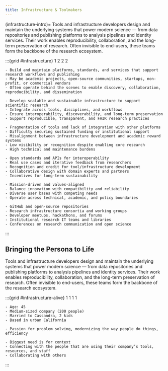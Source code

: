 ```yaml
---
title: Infrastructure & Toolmakers
---
```


(infrastructure-intro)=
Tools and infrastructure developers design and maintain the underlying systems that power modern
science — from data repositories and publishing platforms to analysis pipelines and identity services. Their
work enables reproducibility, collaboration, and the long-term preservation of research. Often invisible to
end-users, these teams form the backbone of the research ecosystem.

:::{grid #infrastructure} 1 2 2 2

```{card} 🧍🏻Profile
- Build and maintain platforms, standards, and services that support research workflows and publishing
- May be academic projects, open-source communities, startups, non-profit, or commercial vendors
- Often operate behind the scenes to enable discovery, collaboration, reproducibility, and dissemination
```

```{card} 🎯 Goals
- Develop scalable and sustainable infrastructure to support scientific research
- Integrate across tools, disciplines, and workflows
- Ensure interoperability, discoverability, and long-term preservation
- Support reproducible, transparent, and FAIR research practices
```

```{card} 😞 Frustrations
- Fragmentation of tools and lack of integration with other platforms
- Difficulty securing sustained funding or institutional support
- Misalignment between infrastructure development and academic reward systems
- Low visibility or recognition despite enabling core research
- High technical and maintenance burdens
```

```{card} 💚 Preferences
- Open standards and APIs for interoperability
- Real use cases and iterative feedback from researchers
- Recognition and credit for tool/infrastructure development
- Collaborative design with domain experts and partners
- Incentives for long-term sustainability
```

```{card} 💭 Behavioral Considerations
- Mission-driven and values-aligned
- Balance innovation with compatibility and reliability
- Diverse user bases with competing needs
- Operate across technical, academic, and policy boundaries
```

```{card} 📍 Where to Find
- GitHub and open-source repositories
- Research infrastructure consortia and working groups
- Developer meetups, hackathons, and forums
- Institutional research IT teams and libraries
- Conferences on research communication and open science
```

:::

## Bringing the Persona to Life

Tools and infrastructure developers design and maintain the underlying systems that power modern science — from data repositories and publishing platforms to analysis pipelines and identity services. Their work enables reproducibility, collaboration, and the long-term preservation of research. Often invisible to end-users, these teams form the backbone of the research ecosystem.

:::{grid #infrastructure-alive} 1 1 1 1

```{card} 🪪 Craig
- Age: 45
- Medium-sized company (200 people)
- Married to Cassandra, 2 kids
- Based in urban California
```

```{card} ⁉️ Why
- Passion for problem solving, modernizing the way people do things, efficiency
```

```{card} 🙏 Needs
- Biggest need is for context
- Connecting with the people that are using their company’s tools, resources, and staff
- Collaborating with others
```

:::
